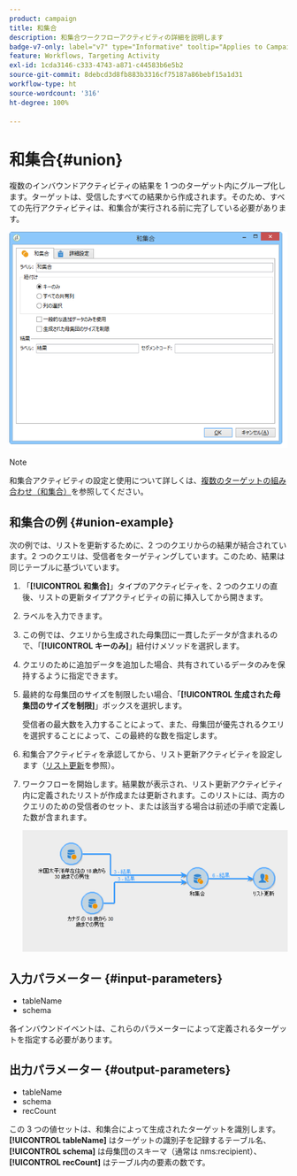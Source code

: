 ```yaml
---
product: campaign
title: 和集合
description: 和集合ワークフローアクティビティの詳細を説明します
badge-v7-only: label="v7" type="Informative" tooltip="Applies to Campaign Classic v7 only"
feature: Workflows, Targeting Activity
exl-id: 1cda3146-c333-4743-a871-c44583b6e5b2
source-git-commit: 8debcd3d8fb883b3316cf75187a86bebf15a1d31
workflow-type: ht
source-wordcount: '316'
ht-degree: 100%

---
```


# 和集合{#union}



複数のインバウンドアクティビティの結果を 1 つのターゲット内にグループ化します。ターゲットは、受信したすべての結果から作成されます。そのため、すべての先行アクティビティは、和集合が実行される前に完了している必要があります。

![](assets/s_user_segmentation_union.png)

>[!NOTE]
>
>和集合アクティビティの設定と使用について詳しくは、[複数のターゲットの組み合わせ（和集合）](targeting-data.md#combining-several-targets--union-)を参照してください。

## 和集合の例 {#union-example}

次の例では、リストを更新するために、2 つのクエリからの結果が結合されています。2 つのクエリは、受信者をターゲティングしています。このため、結果は同じテーブルに基づいています。

1. 「**[!UICONTROL 和集合]**」タイプのアクティビティを、2 つのクエリの直後、リストの更新タイプアクティビティの前に挿入してから開きます。
1. ラベルを入力できます。
1. この例では、クエリから生成された母集団に一貫したデータが含まれるので、「**[!UICONTROL キーのみ]**」紐付けメソッドを選択します。
1. クエリのために追加データを追加した場合、共有されているデータのみを保持するように指定できます。
1. 最終的な母集団のサイズを制限したい場合、「**[!UICONTROL 生成された母集団のサイズを制限]**」ボックスを選択します。

   受信者の最大数を入力することによって、また、母集団が優先されるクエリを選択することによって、この最終的な数を指定します。

1. 和集合アクティビティを承認してから、リスト更新アクティビティを設定します（[リスト更新](list-update.md)を参照）。
1. ワークフローを開始します。結果数が表示され、リスト更新アクティビティ内に定義されたリストが作成または更新されます。このリストには、両方のクエリのための受信者のセット、または該当する場合は前述の手順で定義した数が含まれます。

   ![](assets/union_example.png)

## 入力パラメーター {#input-parameters}

* tableName
* schema

各インバウンドイベントは、これらのパラメーターによって定義されるターゲットを指定する必要があります。

## 出力パラメーター {#output-parameters}

* tableName
* schema
* recCount

この 3 つの値セットは、和集合によって生成されたターゲットを識別します。**[!UICONTROL tableName]** はターゲットの識別子を記録するテーブル名、**[!UICONTROL schema]** は母集団のスキーマ（通常は nms:recipient）、**[!UICONTROL recCount]** はテーブル内の要素の数です。
